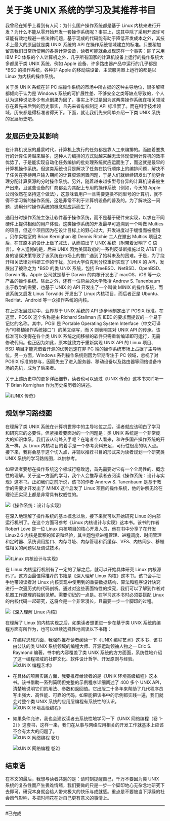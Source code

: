 # 关于类 UNIX 系统的学习及其推荐书目

我曾经在知乎上看到有人问：为什么国产操作系统都是基于 Linux 内核来进行开发？为什么不能从零开始开发一套操作系统呢？事实上，这其中除了采用开源许可证能有效地规避一些法律问题，基于现成的代码能有助于降低开发成本之外，其技术上最大的原因就是类 UNIX 系统的 API 在操作系统领域建立的标准。只要稍加留意我们日常所使用的各类计算设备，读者可能就会发现这样一个事实：除了采用 IBM PC 体系的个人计算机之外，几乎所有国家的计算机设备上运行的操作系统大多都属于类 UNIX 系统，例如 Apple 设备、许多路由器产品中运行的几乎都是 *BSD 的操作系统，各种非 Apple 的移动端设备、主流服务器上运行的都是以 Linux 为内核的操作系统。

关于类 UNIX 系统在非 PC 端操作系统的市场中所占据的这种主导地位，很多解释都倾向于认为是 Windows 系统的可扩展性差、不够安全之类等缺点导致的，个人认为这种说法多少有点倒果为因了，事实上不过是因为这两类操作系统在相关领域存在着先来后到的历史事实，且先来者有权制定 API 标准罢了。而在科学技术领域，历来都是得标准者得天下。下面，就让我们先来简单介绍一下类 UNIX 系统的发展历史吧。

## 发展历史及其影响

在计算机发展的启蒙时代，计算机上执行的任务都是靠人工来编排的。而随着要执行的计算任务越来越多，这种人力编排的方式就越来越无法体现使用计算机的效率优势了，于是能实现自动化任务编排的批处理系统就应运而生了，而这就是最早的计算机操作系统。但这类系统也只是解决了任务在执行顺序上的编排问题，解决不了任务在等待用户输入期间的计算资源闲置问题，于是人们就继续研发出了能更合理分配计算资源的分时操作系统。另外，随着越来越多型号各异的计算机设备被生产出来，且这些设备的厂商都会为其配上专用的操作系统（例如，今天的 Apple 公司依然在坚持这个做法），这意味着用户一旦需要更换不同型号的计算机，就不得不学习新的操作系统，这是非常不利于计算机设备的普及的。为了解决这一问题，通用分时操作系统的概念就应运而生了。

通用分时操作系统主张让软件基于操作系统，而不是基于硬件来实现，以求在不同硬件上提供相似的用户体验。这类操作系统的开发最早可追溯到一个叫做 Multics 的项目，但这个项目因为在设计目标上的野心过大，开发进度过于缓慢而被撤销 。贝尔实验室的 Brian Kernighan 和 Dennis Ritchie 二人在撤出 Multics 项目之后，在其原本的设计上做了减法，从而搞出了 UNIX 系统（附带着发明了 C 语言）。令人遗憾的是，后来 UNIX 因为美国政府的一系列反垄断措施以及 AT&T 自身的错误决策导致了该系统在市场上的推广遇到了始料未及的困难。于是，为了绕开相关法律对科研工作的干扰，加州大学伯克利分校重新实现了 UNIX 的 API，发展出了被称之为 *BSD 的类 UNIX 系统，包括 FreeBSD、NetBSD、OpenBSD、Darwin 等，Apple 公司就是基于 Darwin 的内核开发出了 macOS、iOS 等一众产品的操作系统。除此之外，还有一位荷兰的大学教授 Andrew S. Tanenbaum 出于教学的需要，也基于 UNIX 的 API 开发出了一个叫做 MINIX 的操作系统，而该系统又启发 Linus Torvalds 开发出了 Linux 内核项目，而后者正是 Ubuntu、RedHat、Android 等一众操作系统的内核。

在上述发展过程中，业界基于 UNIX 系统的 API 逐步地制定出了 POSIX 标准。在这里，POSIX 这个名称是由 Richard Stallman 应 IEEE 的要求而提议的一个易于记忆的名称。其中，POSI 是 Portable Operating System Interface（中文可译为“可移植操作系统接口”）的英文缩写，而 X 则表明其对 UNIX API 的传承。该标准可以使得在各个类 UNIX 系统之间移植的软件只需重新编译即可运行，无需修改代码。也正因为如此，原本就致力于重新实现 UNIX API 的 Linux 项目、BSD 项目才能凭借着开源的优势迅速在非 PC 端的操作系统市场上占据了主导地位。另一方面，Windows 系列操作系统则因为早期专注于 PC 领域，忽视了对 POSIX 标准的参与，因而失去了进入服务器、移动设备以及路由器等网络设备市场的先机，成为了后来者。

关于上述历史中的更多详细细节，读者也可以通过《UNIX 传奇》这本书来聆听一下 Brian Kernighan 作为历史亲历者的讲述。

![《UNIX 传奇》](./img/1-1.jpg)

## 规划学习路线图

在理解了类 UNIX 系统在计算机世界中的主导地位之后，读者就应该明白了学习和研究它的必要性，但紧接着要面对的一个问题是：类 UNIX 系统是一个非常庞大的知识体系，我们该从何处入手呢？在笔者个人看来，和许多国产操作系统的开发一样，从 Linux 内核项目的着手是一个参考资料充足，可行性很高的切入点。接下来，我将会基于这个切入点，并辅以推荐书目的形式来为读者规划一个研究类 UNIX 系统的学习路线图，以供参考。

如果读者要想在操作系统这个领域行稳致远，首先需要对它有一个全局性的、概念性的理解。关于这一方面的学习，我个人会推荐读者去阅读《操作系统：设计与实现》这本书。正如我们之前所说，该书的作者  Andrew S. Tanenbaum 是基于教学的需要才开发出了 MINIX 这个启发了 Linux 项目的操作系统，他的讲解无论在理论还实现上都是非常具有权威性的。  

![《操作系统：设计与实现》](./img/1-2.jpg)

在深入地理解了操作系统的基本概念以后，接下来就可以开始研究 Linux 的内部运行机制了。在这个方面可参考《Linux 内核设计与实现》这本书。该书的作者 Robert Love 是一位 Linux 内核项目的核心开发人员，他在书中分享了在开发 Linux2.6 内核是累积的知识和经验，其主题包括进程管理、进程调度、时间管理和定时器、系统调用接口、内存寻址、内存管理和页缓存、VFS、内核同步、移植性相关的问题以及调试技术。  

![《Linux 内核设计与实现》](./img/1-3.jpg)

在 Linux 内核运行机制有了一定的了解之后，就可以开始具体研究 Linux 内核源码了。这方面最值得推荐的书籍是《深入理解 Linux 内核》这本书。该书会手把手地带领读者对 Linux 内核实现中使用到的重要数据结构、算法和程序设计诀窍进行一次遍历式的代码剖析。通过对这些表面特性的探究，我们可以了解到作者对机器工作原理的独到见解。需要切记的一点是。在学习这本书时必须要搭配 Linux 的内核代码一起研究，这将会是一个非常漫长，且需要一步一个脚印的过程。  

![《深入理解 Linux 内核》](./img/1-4.jpg)

在理解了 Linux 的内核实现之后，如果读者想更进一步在基于类 UNIX 系统的编程方面有所作为，也可以继续选择性地阅读以下书籍：

- 在编程思想方面，我强烈推荐读者阅读一下《UNIX 编程艺术》这本书，该书由公认的类 UNIX 系统领域的编程大师、开源运动领袖人物之一 Eric S. Raymond 编著。书中的内容覆盖了类 UNIX 系统的方方面面，系统性地介绍了这一编程领域的社群文化、软件设计哲学、开发原则与经验。  
    ![《UNIX 编程艺术》](./img/1-8.jpg)

- 在具体的项目实践方面，我要推荐给读者的是《UNIX 环境高级编程》这本书。该书借助一系列简明但完整的示例程序详细阐述了 400 多个 UNIX API，清楚地说明它们的用法、参数和返回值。它出版二十多年来帮助了几代程序员写出强大、高性能、可靠的代码，如果能把该书中的示例都实践一遍，我们就会对整个类 UNIX 系统的应用层编程有系统性的认识。  
    ![《UNIX 环境高级编程》](./img/1-9.jpg)

- 如果条件允许，我也会建议读者去系统性地学习一下《UNIX 网络编程（卷 1-2）》这套书，这样一来，我们在从事与网络应用相关的开发工作就基本上应该不会有太大的问题了。  
    ![《UNIX 网络编程 卷1》](./img/1-10.jpg)

    ![《UNIX 网络编程 卷2》](./img/1-11.jpg)

## 结束语

在本文的最后，我想与读者共勉的是：请时刻提醒自己，千万不要因为类 UNIX 系统的复杂性而产生畏难情绪，我们要做的只是一步一个脚印地心无杂念地研究下去即可，研究本身就会给人带来极大的快乐与成就感。重点是不要被当下浮躁的社会风气影响，多把时间花在对自己更有意义的事情上。

----
#已完成

